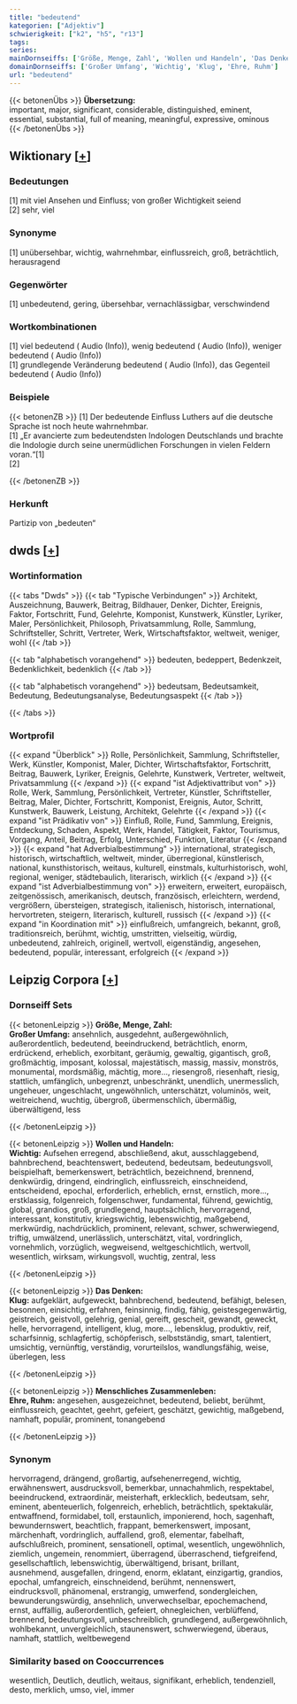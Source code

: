 ```yaml
---
title: "bedeutend"
kategorien: ["Adjektiv"]
schwierigkeit: ["k2", "h5", "r13"]
tags:
series:
mainDornseiffs: ['Größe, Menge, Zahl', 'Wollen und Handeln', 'Das Denken', 'Menschliches Zusammenleben']
domainDornseiffs: ['Großer Umfang', 'Wichtig', 'Klug', 'Ehre, Ruhm']
url: "bedeutend"
---
```


{{< betonenÜbs >}}
**Übersetzung:**  
important, major, significant, considerable, distinguished, eminent, essential, substantial, full of meaning, meaningful, expressive, ominous  
{{< /betonenÜbs >}}

## Wiktionary [[+](https://de.wiktionary.org/wiki/bedeutend)]

### Bedeutungen
[1] mit viel Ansehen und Einfluss; von großer Wichtigkeit seiend  
[2] sehr, viel  

### Synonyme
[1] unübersehbar, wichtig, wahrnehmbar, einflussreich, groß, beträchtlich, herausragend  

### Gegenwörter
[1] unbedeutend, gering, übersehbar, vernachlässigbar, verschwindend  

### Wortkombinationen
[1] viel bedeutend ( Audio (Info)), wenig bedeutend ( Audio (Info)), weniger bedeutend ( Audio (Info))  
[1] grundlegende Veränderung bedeutend ( Audio (Info)), das Gegenteil bedeutend ( Audio (Info))  

### Beispiele
{{< betonenZB >}}
[1] Der bedeutende Einfluss Luthers auf die deutsche Sprache ist noch heute wahrnehmbar.  
[1] „Er avancierte zum bedeutendsten Indologen Deutschlands und brachte die Indologie durch seine unermüdlichen Forschungen in vielen Feldern voran.“[1]  
[2]  

{{< /betonenZB >}}
### Herkunft
Partizip von „bedeuten“  



## dwds [[+](https://www.dwds.de/wb/bedeutend)]

### Wortinformation
{{< tabs "Dwds" >}}
{{< tab "Typische Verbindungen" >}}
Architekt, Auszeichnung, Bauwerk, Beitrag, Bildhauer, Denker, Dichter, Ereignis, Faktor, Fortschritt, Fund, Gelehrte, Komponist, Kunstwerk, Künstler, Lyriker, Maler, Persönlichkeit, Philosoph, Privatsammlung, Rolle, Sammlung, Schriftsteller, Schritt, Vertreter, Werk, Wirtschaftsfaktor, weltweit, weniger, wohl
{{< /tab >}}

{{< tab "alphabetisch vorangehend" >}}
bedeuten, bedeppert, Bedenkzeit, Bedenklichkeit, bedenklich
{{< /tab >}}

{{< tab "alphabetisch vorangehend" >}}
bedeutsam, Bedeutsamkeit, Bedeutung, Bedeutungsanalyse, Bedeutungsaspekt
{{< /tab >}}

{{< /tabs >}}

### Wortprofil
{{< expand "Überblick" >}} Rolle, Persönlichkeit, Sammlung, Schriftsteller, Werk, Künstler, Komponist, Maler, Dichter, Wirtschaftsfaktor, Fortschritt, Beitrag, Bauwerk, Lyriker, Ereignis, Gelehrte, Kunstwerk, Vertreter, weltweit, Privatsammlung {{< /expand >}}
{{< expand "ist Adjektivattribut von" >}} Rolle, Werk, Sammlung, Persönlichkeit, Vertreter, Künstler, Schriftsteller, Beitrag, Maler, Dichter, Fortschritt, Komponist, Ereignis, Autor, Schritt, Kunstwerk, Bauwerk, Leistung, Architekt, Gelehrte {{< /expand >}}
{{< expand "ist Prädikativ von" >}} Einfluß, Rolle, Fund, Sammlung, Ereignis, Entdeckung, Schaden, Aspekt, Werk, Handel, Tätigkeit, Faktor, Tourismus, Vorgang, Anteil, Beitrag, Erfolg, Unterschied, Funktion, Literatur {{< /expand >}}
{{< expand "hat Adverbialbestimmung" >}} international, strategisch, historisch, wirtschaftlich, weltweit, minder, überregional, künstlerisch, national, kunsthistorisch, weitaus, kulturell, einstmals, kulturhistorisch, wohl, regional, weniger, städtebaulich, literarisch, wirklich {{< /expand >}}
{{< expand "ist Adverbialbestimmung von" >}} erweitern, erweitert, europäisch, zeitgenössisch, amerikanisch, deutsch, französisch, erleichtern, werdend, vergrößern, übersteigen, strategisch, italienisch, historisch, international, hervortreten, steigern, literarisch, kulturell, russisch {{< /expand >}}
{{< expand "in Koordination mit" >}} einflußreich, umfangreich, bekannt, groß, traditionsreich, berühmt, wichtig, umstritten, vielseitig, würdig, unbedeutend, zahlreich, originell, wertvoll, eigenständig, angesehen, bedeutend, populär, interessant, erfolgreich {{< /expand >}}

## Leipzig Corpora [[+](https://corpora.uni-leipzig.de/en/res?word=bedeutend&corpusId=deu_newscrawl-public_2018)]

### Dornseiff Sets
{{< betonenLeipzig >}}
**Größe, Menge, Zahl:**  
**Großer Umfang:** ansehnlich, ausgedehnt, außergewöhnlich, außerordentlich, bedeutend, beeindruckend, beträchtlich, enorm, erdrückend, erheblich, exorbitant, geräumig, gewaltig, gigantisch, groß, großmächtig, imposant, kolossal, majestätisch, massig, massiv, monströs, monumental, mordsmäßig, mächtig, more..., riesengroß, riesenhaft, riesig, stattlich, umfänglich, unbegrenzt, unbeschränkt, unendlich, unermesslich, ungeheuer, ungeschlacht, ungewöhnlich, unterschätzt, voluminös, weit, weitreichend, wuchtig, übergroß, übermenschlich, übermäßig, überwältigend, less  

{{< /betonenLeipzig >}}


{{< betonenLeipzig >}}
**Wollen und Handeln:**  
**Wichtig:** Aufsehen erregend, abschließend, akut, ausschlaggebend, bahnbrechend, beachtenswert, bedeutend, bedeutsam, bedeutungsvoll, beispielhaft, bemerkenswert, beträchtlich, bezeichnend, brennend, denkwürdig, dringend, eindringlich, einflussreich, einschneidend, entscheidend, epochal, erforderlich, erheblich, ernst, ernstlich, more..., erstklassig, folgenreich, folgenschwer, fundamental, führend, gewichtig, global, grandios, groß, grundlegend, hauptsächlich, hervorragend, interessant, konstitutiv, kriegswichtig, lebenswichtig, maßgebend, merkwürdig, nachdrücklich, prominent, relevant, schwer, schwerwiegend, triftig, umwälzend, unerlässlich, unterschätzt, vital, vordringlich, vornehmlich, vorzüglich, wegweisend, weltgeschichtlich, wertvoll, wesentlich, wirksam, wirkungsvoll, wuchtig, zentral, less  

{{< /betonenLeipzig >}}


{{< betonenLeipzig >}}
**Das Denken:**  
**Klug:** aufgeklärt, aufgeweckt, bahnbrechend, bedeutend, befähigt, belesen, besonnen, einsichtig, erfahren, feinsinnig, findig, fähig, geistesgegenwärtig, geistreich, geistvoll, gelehrig, genial, gereift, gescheit, gewandt, geweckt, helle, hervorragend, intelligent, klug, more..., lebensklug, produktiv, reif, scharfsinnig, schlagfertig, schöpferisch, selbstständig, smart, talentiert, umsichtig, vernünftig, verständig, vorurteilslos, wandlungsfähig, weise, überlegen, less  

{{< /betonenLeipzig >}}


{{< betonenLeipzig >}}
**Menschliches Zusammenleben:**  
**Ehre, Ruhm:** angesehen, ausgezeichnet, bedeutend, beliebt, berühmt, einflussreich, geachtet, geehrt, gefeiert, geschätzt, gewichtig, maßgebend, namhaft, populär, prominent, tonangebend  

{{< /betonenLeipzig >}}

### Synonym
hervorragend, drängend, großartig, aufsehenerregend, wichtig, erwähnenswert, ausdrucksvoll, bemerkbar, unnachahmlich, respektabel, beeindruckend, extraordinär, meisterhaft, erklecklich, bedeutsam, sehr, eminent, abenteuerlich, folgenreich, erheblich, beträchtlich, spektakulär, entwaffnend, formidabel, toll, erstaunlich, imponierend, hoch, sagenhaft, bewundernswert, beachtlich, frappant, bemerkenswert, imposant, märchenhaft, vordringlich, auffallend, groß, elementar, fabelhaft, aufschlußreich, prominent, sensationell, optimal, wesentlich, ungewöhnlich, ziemlich, ungemein, renommiert, überragend, überraschend, tiefgreifend, gesellschaftlich, lebenswichtig, überwältigend, brisant, brillant, ausnehmend, ausgefallen, dringend, enorm, eklatant, einzigartig, grandios, epochal, umfangreich, einschneidend, berühmt, nennenswert, eindrucksvoll, phänomenal, erstrangig, umwerfend, sondergleichen, bewunderungswürdig, ansehnlich, unverwechselbar, epochemachend, ernst, auffällig, außerordentlich, gefeiert, ohnegleichen, verblüffend, brennend, bedeutungsvoll, unbeschreiblich, grundlegend, außergewöhnlich, wohlbekannt, unvergleichlich, staunenswert, schwerwiegend, überaus, namhaft, stattlich, weltbewegend


### Similarity based on Cooccurrences
wesentlich, Deutlich, deutlich, weitaus, signifikant, erheblich, tendenziell, desto, merklich, umso, viel, immer

